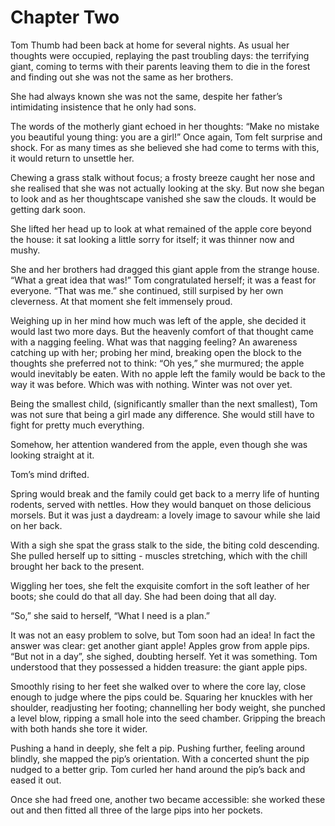 # Chapter Two

Tom Thumb had been back at home for several nights.  As usual her thoughts were occupied, replaying the past troubling days: the terrifying giant, coming to terms with their parents leaving them to die in the forest and finding out she was not the same as her brothers.

She had always known she was not the same, despite her father’s intimidating insistence that he only had sons.

The words of the motherly giant echoed in her thoughts: “Make no mistake you beautiful young thing: you are a girl!” Once again, Tom felt surprise and shock. For as many times as she believed she had come to terms with this, it would return to unsettle her.

Chewing a grass stalk without focus; a frosty breeze caught her nose and she realised that she was not actually looking at the sky. But now she began to look and as her thoughtscape vanished she saw the clouds. It would be getting dark soon.

She lifted her head up to look at what remained of the apple core beyond the house: it sat looking a little sorry for itself; it was thinner now and mushy.

She and her brothers had dragged this giant apple from the strange house. “What a great idea that was!” Tom congratulated herself; it was a feast for everyone. “That was me.” she continued, still surpised by her own cleverness. At that moment she felt immensely proud.

Weighing up in her mind how much was left of the apple, she decided it would last two more days. But the heavenly comfort of that thought came with a nagging feeling. What was that nagging feeling? An awareness catching up with her; probing her mind, breaking open the block to the thoughts she preferred not to think: “Oh yes,” she murmured; the apple would inevitably be eaten. With no apple left the family would be back to the way it was before. Which was with nothing. Winter was not over yet.

Being the smallest child, (significantly smaller than the next smallest), Tom was not sure that being a girl made any difference. She would still have to fight for pretty much everything.

Somehow, her attention wandered from the apple, even though she was looking straight at it.

Tom’s mind drifted.

Spring would break and the family could get back to a merry life of hunting rodents, served with nettles. How they would banquet on those delicious morsels. But it was just a daydream: a lovely image to savour while she laid on her back.

With a sigh she spat the grass stalk to the side, the biting cold descending. She pulled herself up to sitting - muscles stretching, which with the chill brought her back to the present.

Wiggling her toes, she felt the exquisite comfort in the soft leather of her boots; she could do that all day. She had been doing that all day.

“So,” she said to herself, “What I need is a plan.”

It was not an easy problem to solve, but Tom soon had an idea! In fact the answer was clear: get another giant apple! Apples grow from apple pips. “But not in a day”, she sighed, doubting herself.  Yet it was something. Tom understood that they possessed a hidden treasure: the giant apple pips.

Smoothly rising to her feet she walked over to where the core lay, close enough to judge where the pips could be. Squaring her knuckles with her shoulder, readjusting her footing; channelling her body weight, she punched a level blow, ripping a small hole into the seed chamber. Gripping the breach with both hands she tore it wider.

Pushing a hand in deeply, she felt a pip. Pushing further, feeling around blindly, she mapped the pip’s orientation. With a concerted shunt the pip nudged to a better grip. Tom curled her hand around the pip’s back and eased it out.

Once she had freed one, another two became accessible: she worked these out and then fitted all three of the large pips into her pockets.
